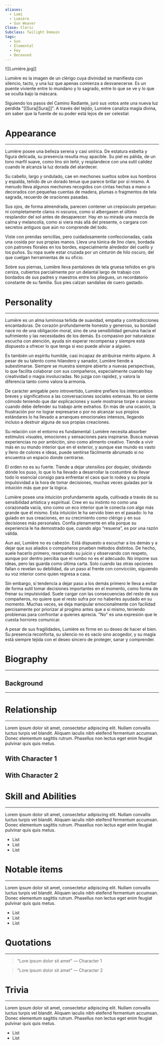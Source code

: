 ```yaml
---
aliases:
  - Lumi
  - Lumière
  - Sun Weaver
Clase: Cleric
Subclass: Twilight Domain
tags:
  - Sun
  - Elemental
  - Fey
  - Deceased
---
```

![[Lumière.jpg]]

Lumière es la imagen de un clérigo cuya divinidad se manifiesta con silencio, tacto, y una luz que apenas comienza a desvanecerse. Es un puente viviente entre lo mundano y lo sagrado, entre lo que se ve y lo que se oculta bajo la máscara.

Siguiendo los pasos del Camino Radiante, juró sus votos ante una nueva luz perdida "[[Suraj|Suraj]]". A través del tejido, Lumière canaliza magia divina, sin saber que la fuente de su poder está lejos de ser celestial.

# Appearance
---
Lumière posee una belleza serena y casi onírica. De estatura esbelta y figura delicada, su presencia resulta muy apacible. Su piel es pálida, de un tono marfil suave, como lino sin teñir, y resplandece con una sutil calidez cuando le alcanza la luz dorada del atardecer.

Su cabello, largo y ondulado, cae en mechones sueltos sobre sus hombros y espalda, teñido de un dorado tenue que parece brillar por sí mismo. A menudo lleva algunos mechones recogidos con cintas hechas a mano o decorados con pequeñas cuentas de madera, plumas o fragmentos de tela sagrada, recuerdo de oraciones pasadas.

Sus ojos, de forma almendrada, parecen contener un crepúsculo perpetuo: ni completamente claros ni oscuros, como si albergasen el último resplandor del sol antes de desaparecer. Hay en su mirada una mezcla de calma y melancolía, como si viera más allá del presente, o cargara con secretos antiguos que aún no comprende del todo.

Viste con prendas sencillas, pero cuidadosamente confeccionadas, cada una cosida por sus propias manos. Lleva una túnica de lino claro, bordada con patrones florales en los bordes, especialmente alrededor del cuello y los puños. Su ropa suele estar cruzada por un cinturón de hilo oscuro, del que cuelgan herramientas de su oficio.

Sobre sus piernas, Lumière lleva pantalones de tela gruesa teñidos en gris ceniza, cubiertos parcialmente por un delantal largo de trabajo con bordados de sus padres y maestros entre los pliegues, un recordatorio constante de su familia. Sus pies calzan sandalias de cuero gastado.
# Personality
---
Lumière es un alma luminosa teñida de suavidad, empatía y contradicciones encantadoras. De corazón profundamente honesto y generoso, su bondad nace no de una obligación moral, sino de una sensibilidad genuina hacia el sufrimiento y las necesidades de los demás. Es compasivo por naturaleza: escucha con atención, ayuda sin esperar recompensa y siempre está dispuesto a ofrecer lo que tenga si eso puede aliviar a alguien.

Es también un espíritu humilde, casi incapaz de atribuirse mérito alguno. A pesar de su talento como hilandero y sanador, Lumière tiende a subestimarse. Siempre se muestra siempre abierto a nuevas perspectivas, lo que facilita colaborar con sus compañeros, especialmente cuando hay creatividad o magia involucradas. No juzga con rapidez, y valora la diferencia tanto como valora la armonía.

De carácter amigable pero introvertido, Lumière prefiere los intercambios breves y significativos a las conversaciones sociales extensas. No se siente cómodo teniendo que dar explicaciones y suele mostrarse torpe o ansioso cuando debe defender su trabajo ante extraños. En más de una ocasión, la frustración por no lograr expresarse o por no alcanzar sus propios estándares lo ha llevado a arranques emocionales intensos, llegando incluso a destruir alguna de sus propias creaciones.

Su relación con el entorno es fundamental: Lumière necesita absorber estímulos visuales, emociones y sensaciones para inspirarse. Busca nuevas experiencias no por ambición, sino como alimento creativo. Tiende a vivir más en su mundo interior que en el exterior, y aunque ese mundo es vasto y lleno de colores e ideas, puede sentirse fácilmente abrumado si no encuentra un espacio donde centrarse.

El orden no es su fuerte. Tiende a dejar utensilios por doquier, olvidando dónde los puso, lo que lo ha llevado a desarrollar la costumbre de llevar todo lo esencial consigo para enfrentar el caos que lo rodea y su propia impulsividad a la hora de tomar decisiones, muchas veces guiadas por la intuición más que por la lógica.

Lumière posee una intuición profundamente aguda, cultivada a través de su sensibilidad artística y espiritual. Cree en su instinto no como una corazonada vacía, sino como un eco interior que le conecta con algo más grande que él mismo. Esta intuición le ha servido bien en el pasado: lo ha guiado en sus creaciones, en su crecimiento como clérigo y en sus decisiones más personales. Confía plenamente en ella porque su experiencia le ha demostrado que, cuando algo “resuena”, es por una razón válida.

Aun así, Lumière no es cabezón. Está dispuesto a escuchar a los demás y a dejar que sus aliados o compañeros prueben métodos distintos. De hecho, suele hacerlo primero, reservando su juicio y observando con respeto, aunque por dentro perciba que el rumbo no es el adecuado. No impone sus ideas, pero las guarda como última carta. Solo cuando las otras opciones fallan o revelan su debilidad, da un paso al frente con convicción, siguiendo su voz interior como quien regresa a casa.

Sin embargo, si tendencia a dejar paso a los demás primero le lleva a evitar de forma sutil tomar decisiones importantes en el momento, como forma de frenar su impulsividad. Suele cargar con las consecuencias del resto de sus compañeros, no quiere que el resto sufra por no haberles ayudado en su momento. Muchas veces, se deja manipular emocionalmente con facilidad percisamente por priorizar al progimo antes que a sí mismo, teniendo problemas para confrontar a quienes aprecia. "No" es una expresión que le cuesta horrores comunicar.

A pesar de sus fragilidades, Lumière es firme en su deseo de hacer el bien. Su presencia reconforta, su silencio no es vacío sino acogedor, y su magia está siempre tejida con el deseo sincero de proteger, sanar y comprender.
# Biography
---
## Background
---


# Relationship
---
Lorem ipsum dolor sit amet, consectetur adipiscing elit. Nullam convallis luctus turpis vel blandit. Aliquam iaculis nibh eleifend fermentum accumsan. Donec elementum sagittis rutrum. Phasellus non lectus eget enim feugiat pulvinar quis quis metus.

## With Character 1

## With Character 2

# Skill and Abilities
---
Lorem ipsum dolor sit amet, consectetur adipiscing elit. Nullam convallis luctus turpis vel blandit. Aliquam iaculis nibh eleifend fermentum accumsan. Donec elementum sagittis rutrum. Phasellus non lectus eget enim feugiat pulvinar quis quis metus.

- List
- List
- List
# Notable items
---
Lorem ipsum dolor sit amet, consectetur adipiscing elit. Nullam convallis luctus turpis vel blandit. Aliquam iaculis nibh eleifend fermentum accumsan. Donec elementum sagittis rutrum. Phasellus non lectus eget enim feugiat pulvinar quis quis metus.

- List
- List
- List
# Quotations
---
>"Lore ipsum dolor sit amet" — Character 1

>"Lore ipsum dolor sit amet" — Character 2

# Trivia
---
Lorem ipsum dolor sit amet, consectetur adipiscing elit. Nullam convallis luctus turpis vel blandit. Aliquam iaculis nibh eleifend fermentum accumsan. Donec elementum sagittis rutrum. Phasellus non lectus eget enim feugiat pulvinar quis quis metus.

- List
- List